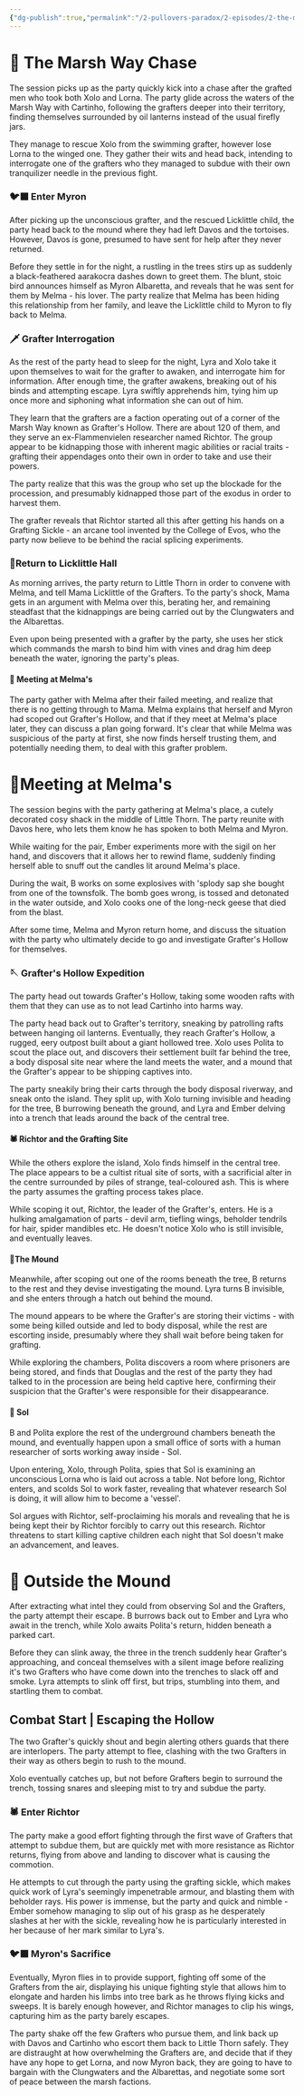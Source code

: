 ```yaml
---
{"dg-publish":true,"permalink":"/2-pullovers-paradox/2-episodes/2-the-marsh-way-convergence/episode-5-the-scourge-of-the-grafters/","created":"2025-10-03T14:53:10.517+02:00","updated":"2025-10-03T15:21:19.200+02:00"}
---
```


# 🍃 The Marsh Way Chase

The session picks up as the party quickly kick into a chase after the grafted men who took both Xolo and Lorna. The party glide across the waters of the Marsh Way with Cartinho, following the grafters deeper into their territory, finding themselves surrounded by oil lanterns instead of the usual firefly jars.

They manage to rescue Xolo from the swimming grafter, however lose Lorna to the winged one. They gather their wits and head back, intending to interrogate one of the grafters who they managed to subdue with their own tranquilizer needle in the previous fight.
### 🐦‍⬛ Enter Myron

After picking up the unconscious grafter, and the rescued Licklittle child, the party head back to the mound where they had left Davos and the tortoises. However, Davos is gone, presumed to have sent for help after they never returned. 

Before they settle in for the night, a rustling in the trees stirs up as suddenly a black-feathered aarakocra dashes down to greet them. The blunt, stoic bird announces himself as Myron Albaretta, and reveals that he was sent for them by Melma - his lover. The party realize that Melma has been hiding this relationship from her family, and leave the Licklittle child to Myron to fly back to Melma. 
### 🗡️ Grafter Interrogation 

As the rest of the party head to sleep for the night, Lyra and Xolo take it upon themselves to wait for the grafter to awaken, and interrogate him for information. After enough time, the grafter awakens, breaking out of his binds and attempting escape. Lyra swiftly apprehends him, tying him up once more and siphoning what information she can out of him.

They learn that the grafters are a faction operating out of a corner of the Marsh Way known as Grafter's Hollow. There are about 120 of them, and they serve an ex-Flammenvielen researcher named Richtor. The group appear to be kidnapping those with inherent magic abilities or racial traits - grafting their appendages onto their own in order to take and use their powers. 

The party realize that this was the group who set up the blockade for the procession, and presumably kidnapped those part of the exodus in order to harvest them. 

The grafter reveals that Richtor started all this after getting his hands on a Grafting Sickle - an arcane tool invented by the College of Evos, who the party now believe to be behind the racial splicing experiments. 
### 🌲Return to Licklittle Hall

As morning arrives, the party return to Little Thorn in order to convene with Melma, and tell Mama Licklittle of the Grafters. To the party's shock, Mama gets in an argument with Melma over this, berating her, and remaining steadfast that the kidnappings are being carried out by the Clungwaters and the Albarettas. 

Even upon being presented with a grafter by the party, she uses her stick which commands the marsh to bind him with vines and drag him deep beneath the water, ignoring the party's pleas. 
#### 🌿 Meeting at Melma's

The party gather with Melma after their failed meeting, and realize that there is no getting through to Mama. Melma explains that herself and Myron had scoped out Grafter's Hollow, and that if they meet at Melma's place later, they can discuss a plan going forward. It's clear that while Melma was suspicious of the party at first, she now finds herself trusting them, and potentially needing them, to deal with this grafter problem.

# 🌿Meeting at Melma's

The session begins with the party gathering at Melma's place, a cutely decorated cosy shack in the middle of Little Thorn. The party reunite with Davos here, who lets them know he has spoken to both Melma and Myron. 

While waiting for the pair, Ember experiments more with the sigil on her hand, and discovers that it allows her to rewind flame, suddenly finding herself able to snuff out the candles lit around Melma's place.

During the wait, B works on some explosives with 'splody sap she bought from one of the townsfolk. The bomb goes wrong, is tossed and detonated in the water outside, and Xolo cooks one of the long-neck geese that died from the blast.

After some time, Melma and Myron return home, and discuss the situation with the party who ultimately decide to go and investigate Grafter's Hollow for themselves.
### 🪡 Grafter's Hollow Expedition

The party head out towards Grafter's Hollow, taking some wooden rafts with them that they can use as to not lead Cartinho into harms way.

The party head back out to Grafter's territory, sneaking by patrolling rafts between hanging oil lanterns. Eventually, they reach Grafter's Hollow, a rugged, eery outpost built about a giant hollowed tree. Xolo uses Polita to scout the place out, and discovers their settlement built far behind the tree, a body disposal site near where the land meets the water, and a mound that the Grafter's appear to be shipping captives into.

The party sneakily bring their carts through the body disposal riverway, and sneak onto the island. They split up, with Xolo turning invisible and heading for the tree, B burrowing beneath the ground, and Lyra and Ember delving into a trench that leads around the back of the central tree.
#### 🕷️ Richtor and the Grafting Site

While the others explore the island, Xolo finds himself in the central tree. The place appears to be a cultist ritual site of sorts, with a sacrificial alter in the centre surrounded by piles of strange, teal-coloured ash. This is where the party assumes the grafting process takes place.

While scoping it out, Richtor, the leader of the Grafter's, enters. He is a hulking amalgamation of parts - devil arm, tiefling wings, beholder tendrils for hair, spider mandibles etc. He doesn't notice Xolo who is still invisible, and eventually leaves.

#### 🔗The Mound

Meanwhile, after scoping out one of the rooms beneath the tree, B returns to the rest and they devise investigating the mound. Lyra turns B invisible, and she enters through a hatch out behind the mound.

The mound appears to be where the Grafter's are storing their victims - with some being killed outside and led to body disposal, while the rest are escorting inside, presumably where they shall wait before being taken for grafting.

While exploring the chambers, Polita discovers a room where prisoners are being stored, and finds that Douglas and the rest of the party they had talked to in the procession are being held captive here, confirming their suspicion that the Grafter's were responsible for their disappearance. 
#### 🔭 Sol

B and Polita explore the rest of the underground chambers beneath the mound, and eventually happen upon a small office of sorts with a human researcher of sorts working away inside - Sol.

Upon entering, Xolo, through Polita, spies that Sol is examining an unconscious Lorna who is laid out across a table. Not before long, Richtor enters, and scolds Sol to work faster, revealing that whatever research Sol is doing, it will allow him to become a 'vessel'. 

Sol argues with Richtor, self-proclaiming his morals and revealing that he is being kept their by Richtor forcibly to carry out this research. Richtor threatens to start killing captive children each night that Sol doesn't make an advancement, and leaves.


# 🚬 Outside the Mound

After extracting what intel they could from observing Sol and the Grafters, the party attempt their escape. B burrows back out to Ember and Lyra who await in the trench, while Xolo awaits Polita's return, hidden beneath a parked cart.

Before they can slink away, the three in the trench suddenly hear Grafter's approaching, and conceal themselves with a silent image before realizing it's two Grafters who have come down into the trenches to slack off and smoke. Lyra attempts to slink off first, but trips, stumbling into them, and startling them to combat.
## Combat Start | Escaping the Hollow

The two Grafter's quickly shout and begin alerting others guards that there are interlopers. The party attempt to flee, clashing with the two Grafters in their way as others begin to rush to the mound. 

Xolo eventually catches up, but not before Grafters begin to surround the trench, tossing snares and sleeping mist to try and subdue the party.
### 🕷️ Enter Richtor

The party make a good effort fighting through the first wave of Grafters that attempt to subdue them, but are quickly met with more resistance as Richtor returns, flying from above and landing to discover what is causing the commotion.

He attempts to cut through the party using the grafting sickle, which makes quick work of Lyra's seemingly impenetrable armour, and blasting them with beholder rays. His power is immense, but the party and quick and nimble - Ember somehow managing to slip out of his grasp as he desperately slashes at her with the sickle, revealing how he is particularly interested in her because of her mark similar to Lyra's.
### 🐦‍⬛ Myron's Sacrifice

Eventually, Myron flies in to provide support, fighting off some of the Grafters from the air, displaying his unique fighting style that allows him to elongate and harden his limbs into tree bark as he throws flying kicks and sweeps. It is barely enough however, and Richtor manages to clip his wings, capturing him as the party barely escapes. 

The party shake off the few Grafters who pursue them, and link back up with Davos and Cartinho who escort them back to Little Thorn safely. They are distraught at how overwhelming the Grafters are, and decide that if they have any hope to get Lorna, and now Myron back, they are going to have to bargain with the Clungwaters and the Albarettas, and negotiate some sort of peace between the marsh factions. 

